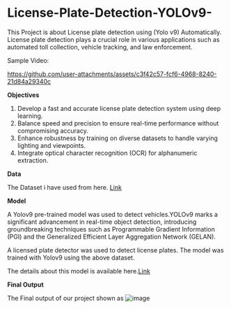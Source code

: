 # License-Plate-Detection-YOLOv9-
This Project is about License plate detection using (Yolo v9) Automatically. License plate detection plays a crucial role in various applications such as automated toll collection, vehicle tracking, and law enforcement.

Sample Video:

https://github.com/user-attachments/assets/c3f42c57-fcf6-4968-8240-21d84a29340c

**Objectives**

1. Develop a fast and accurate license plate detection system using deep learning.
2. Balance speed and precision to ensure real-time performance without compromising accuracy.
3. Enhance robustness by training on diverse datasets to handle varying lighting and viewpoints.
4. Integrate optical character recognition (OCR) for alphanumeric extraction.

   
**Data**

The Dataset i have used from here.
[Link](https://universe.roboflow.com/search?q=model%3Ayolov9+license+plate+detection)

**Model**

A Yolov9 pre-trained model was used to detect vehicles.YOLOv9 marks a significant advancement in real-time object detection, introducing groundbreaking techniques such as Programmable Gradient Information (PGI) and the Generalized Efficient Layer Aggregation Network (GELAN).

A licensed plate detector was used to detect license plates. The model was trained with Yolov9 using the above dataset.

The details about this model is available here.[Link](https://docs.ultralytics.com/models/yolov9/)

**Final Output**


The Final output of our project shown as 
![image](https://github.com/user-attachments/assets/50ebd8d1-d1fc-4ca4-864d-5135b0d3b53e)


